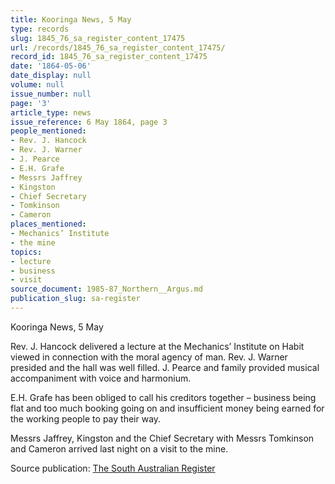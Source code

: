 ```yaml
---
title: Kooringa News, 5 May
type: records
slug: 1845_76_sa_register_content_17475
url: /records/1845_76_sa_register_content_17475/
record_id: 1845_76_sa_register_content_17475
date: '1864-05-06'
date_display: null
volume: null
issue_number: null
page: '3'
article_type: news
issue_reference: 6 May 1864, page 3
people_mentioned:
- Rev. J. Hancock
- Rev. J. Warner
- J. Pearce
- E.H. Grafe
- Messrs Jaffrey
- Kingston
- Chief Secretary
- Tomkinson
- Cameron
places_mentioned:
- Mechanics’ Institute
- the mine
topics:
- lecture
- business
- visit
source_document: 1985-87_Northern__Argus.md
publication_slug: sa-register
---
```


Kooringa News, 5 May

Rev. J. Hancock delivered a lecture at the Mechanics’ Institute on Habit viewed in connection with the moral agency of man.  Rev. J. Warner presided and the hall was well filled.  J. Pearce and family provided musical accompaniment with voice and harmonium.

E.H. Grafe has been obliged to call his creditors together – business being flat and too much booking going on and insufficient money being earned for the working people to pay their way.

Messrs Jaffrey, Kingston and the Chief Secretary with Messrs Tomkinson and Cameron arrived last night on a visit to the mine.

Source publication: [The South Australian Register](/publications/sa-register/)

